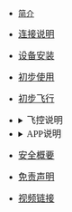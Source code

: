 <!-- docs/_sidebar.md -->

<style type="text/css">
details summary::-webkit-details-marker { display:none; } 去三角形
summary{outline:none;}去边框
</style>

- [简介](content_ch/)
- [<font size=3 face="黑体">连接说明</font>](content_ch/introduction/connect.md)
- [<font size=3 face="黑体">设备安装</font>](content_ch/introduction/quickstart.md)
- [<font size=3 face="黑体">初步使用</font>](content_ch/introduction/app/appdownload.md)
- [<font size=3 face="黑体">初步飞行</font>](content_ch/introduction/fly.md)
- <details> <summary><font size=3 face="黑体">飞控说明</font> </summary> 
 
  - [<font size=3 face="黑体">AB模式</font>](content_ch/introduction/ABmode.md)
  - [<font size=3 face="黑体">自主作业模式</font>](content_ch/introduction/AUTOmode.md)
  - [<font size=3 face="黑体">RTK说明</font>](content_ch/introduction/RTK.md)
  - [<font size=3 face="黑体">灯语</font>](content_ch/introduction/light.md)
  - <details> <summary><font size=3 face="黑体">传感器校准</font></summary>

    - [<font size=3 face="黑体">遥控器校准</font>](content_ch/introduction/calibration/remote_calib.md)
    - [<font size=3 face="黑体">飞行校准</font>](content_ch/introduction/calibration/fly_calib.md)
    - [<font size=3 face="黑体">磁校准</font>](content_ch/introduction/calibration/mag_calib.md)
    - [<font size=3 face="黑体">流量计校准</font>](content_ch/introduction/calibration/flow_calib.md)
    - [<font size=3 face="黑体">电机检查</font>](content_ch/introduction/calibration/motor_calib.md)
- <details> <summary> <font size=3 face="黑体"> APP说明</font></summary>  

  - [<font size=3 face="黑体">APP参数说明</font>](content_ch/introduction/APPpar.md)
  - [<font size=3 face="黑体">APP管理设置</font>](content_ch/introduction/APPuser.md)
  - [<font size=3 face="黑体">植保平台</font>](content_ch/introduction/AGplatform.md)
- [<font size=3 face="黑体">安全概要</font>](content_ch/introduction/sercurity.md)
- [<font size=3 face="黑体">免责声明</font>](content_ch/introduction/satament.md)
- [<font size=3 face="黑体">视频链接</font>](content_ch/introduction/video.md)


<style type="text/css">
details summary::-webkit-details-marker { display:none; } 去三角形
summary{outline:none;}去边框
</style>